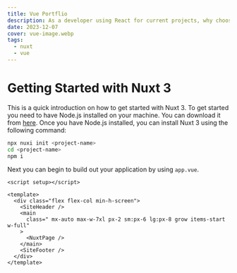 ```yaml
---
title: Vue Portflio
description: As a developer using React for current projects, why choosing Vue for my portfolio?
date: 2023-12-07
cover: vue-image.webp
tags:
  - nuxt
  - vue
---
```


# Getting Started with Nuxt 3

This is a quick introduction on how to get started with Nuxt 3. To get started you need to have Node.js installed on your machine. You can download it from [here](https://nodejs.org/en/download/). Once you have Node.js installed, you can install Nuxt 3 using the following command:

```bash
npx nuxi init <project-name>
cd <project-name>
npm i
```

Next you can begin to build out your application by using `app.vue`.

```vue
<script setup></script>

<template>
  <div class="flex flex-col min-h-screen">
    <SiteHeader />
    <main
      class=" mx-auto max-w-7xl px-2 sm:px-6 lg:px-8 grow items-start w-full"
    >
      <NuxtPage />
    </main>
    <SiteFooter />
  </div>
</template>
```
